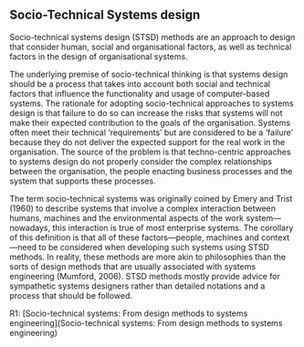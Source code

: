 ## Socio-Technical Systems design

Socio-technical systems design (STSD) methods are an approach to design that consider human, social and organisational factors, as well as technical factors in the design of organisational systems. 

The underlying premise of socio-technical thinking is that systems design should be a process that takes into account both social and technical factors that influence the functionality and usage of computer-based systems. The rationale for adopting socio-technical approaches to systems design is that failure to do so can increase the risks that systems will not make their expected contribution to the goals of the organisation. Systems often meet their technical ‘requirements’ but are considered to be a ‘failure’ because they do not deliver the expected support for the real work in the organisation. The source of the problem is that techno-centric approaches to systems design do not properly consider the complex relationships between the organisation, the people enacting business processes and the system that supports these processes.

The term socio-technical systems was originally coined by Emery and Trist (1960) to describe systems that involve a complex interaction between humans, machines and the environmental aspects of the work system—nowadays, this interaction is true of most enterprise systems. The corollary of this definition is that all of these factors—people, machines and context—need to be considered when developing such systems using STSD methods. In reality, these methods are more akin to philosophies than the sorts of design methods that are usually associated with systems engineering (Mumford, 2006). STSD methods mostly provide advice for sympathetic systems designers rather than detailed notations and a process that should be followed.

R1: [Socio-technical systems: From design methods to systems engineering](Socio-technical systems: From design methods to systems engineering)
